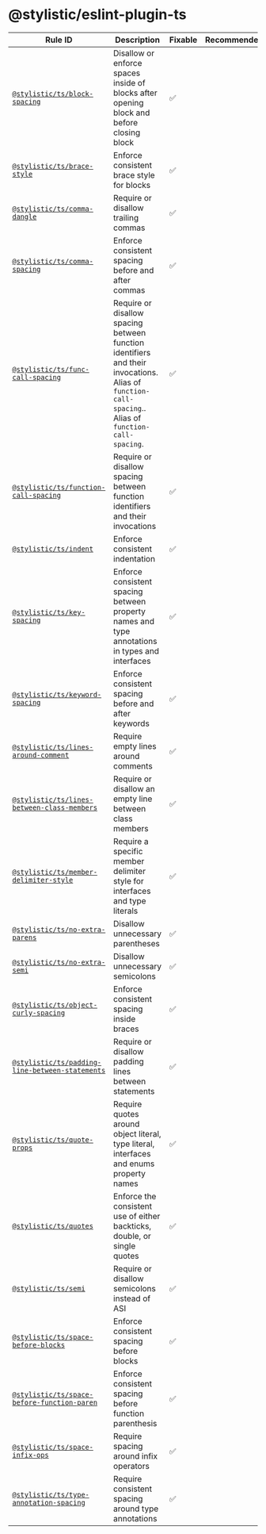 <!--
/* GENERATED, DO NOT EDIT DIRECTLY */
-->

# @stylistic/eslint-plugin-ts

| Rule ID                                                                                    | Description                                                                                                                                          | Fixable | Recommended |
| ------------------------------------------------------------------------------------------ | ---------------------------------------------------------------------------------------------------------------------------------------------------- | ------- | ----------- |
| [`@stylistic/ts/block-spacing`](./rules/block-spacing)                                     | Disallow or enforce spaces inside of blocks after opening block and before closing block                                                             | ✅      |             |
| [`@stylistic/ts/brace-style`](./rules/brace-style)                                         | Enforce consistent brace style for blocks                                                                                                            | ✅      |             |
| [`@stylistic/ts/comma-dangle`](./rules/comma-dangle)                                       | Require or disallow trailing commas                                                                                                                  | ✅      |             |
| [`@stylistic/ts/comma-spacing`](./rules/comma-spacing)                                     | Enforce consistent spacing before and after commas                                                                                                   | ✅      |             |
| [`@stylistic/ts/func-call-spacing`](./rules/func-call-spacing)                             | Require or disallow spacing between function identifiers and their invocations. Alias of `function-call-spacing`.. Alias of `function-call-spacing`. | ✅      |             |
| [`@stylistic/ts/function-call-spacing`](./rules/function-call-spacing)                     | Require or disallow spacing between function identifiers and their invocations                                                                       | ✅      |             |
| [`@stylistic/ts/indent`](./rules/indent)                                                   | Enforce consistent indentation                                                                                                                       | ✅      |             |
| [`@stylistic/ts/key-spacing`](./rules/key-spacing)                                         | Enforce consistent spacing between property names and type annotations in types and interfaces                                                       | ✅      |             |
| [`@stylistic/ts/keyword-spacing`](./rules/keyword-spacing)                                 | Enforce consistent spacing before and after keywords                                                                                                 | ✅      |             |
| [`@stylistic/ts/lines-around-comment`](./rules/lines-around-comment)                       | Require empty lines around comments                                                                                                                  | ✅      |             |
| [`@stylistic/ts/lines-between-class-members`](./rules/lines-between-class-members)         | Require or disallow an empty line between class members                                                                                              | ✅      |             |
| [`@stylistic/ts/member-delimiter-style`](./rules/member-delimiter-style)                   | Require a specific member delimiter style for interfaces and type literals                                                                           | ✅      |             |
| [`@stylistic/ts/no-extra-parens`](./rules/no-extra-parens)                                 | Disallow unnecessary parentheses                                                                                                                     | ✅      |             |
| [`@stylistic/ts/no-extra-semi`](./rules/no-extra-semi)                                     | Disallow unnecessary semicolons                                                                                                                      | ✅      |             |
| [`@stylistic/ts/object-curly-spacing`](./rules/object-curly-spacing)                       | Enforce consistent spacing inside braces                                                                                                             | ✅      |             |
| [`@stylistic/ts/padding-line-between-statements`](./rules/padding-line-between-statements) | Require or disallow padding lines between statements                                                                                                 | ✅      |             |
| [`@stylistic/ts/quote-props`](./rules/quote-props)                                         | Require quotes around object literal, type literal, interfaces and enums property names                                                              | ✅      |             |
| [`@stylistic/ts/quotes`](./rules/quotes)                                                   | Enforce the consistent use of either backticks, double, or single quotes                                                                             | ✅      |             |
| [`@stylistic/ts/semi`](./rules/semi)                                                       | Require or disallow semicolons instead of ASI                                                                                                        | ✅      |             |
| [`@stylistic/ts/space-before-blocks`](./rules/space-before-blocks)                         | Enforce consistent spacing before blocks                                                                                                             | ✅      |             |
| [`@stylistic/ts/space-before-function-paren`](./rules/space-before-function-paren)         | Enforce consistent spacing before function parenthesis                                                                                               | ✅      |             |
| [`@stylistic/ts/space-infix-ops`](./rules/space-infix-ops)                                 | Require spacing around infix operators                                                                                                               | ✅      |             |
| [`@stylistic/ts/type-annotation-spacing`](./rules/type-annotation-spacing)                 | Require consistent spacing around type annotations                                                                                                   | ✅      |             |
